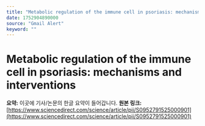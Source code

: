 ```yaml
---
title: "Metabolic regulation of the immune cell in psoriasis: mechanisms and interventions"
date: 1752904890000
source: "Gmail Alert"
keyword: ""
---
```

# Metabolic regulation of the immune cell in psoriasis: mechanisms and interventions
**요약:** 이곳에 기사/논문의 한글 요약이 들어갑니다.
**원본 링크:** [https://www.sciencedirect.com/science/article/pii/S0952791525000901](https://www.sciencedirect.com/science/article/pii/S0952791525000901)
